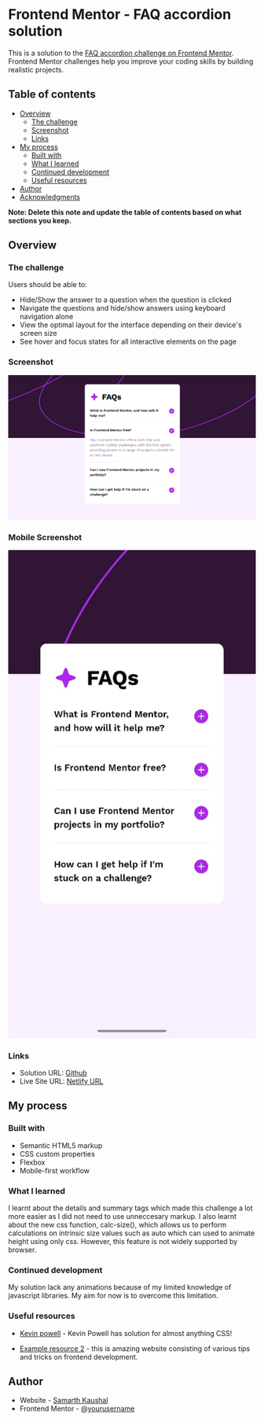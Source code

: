 # Frontend Mentor - FAQ accordion solution

This is a solution to the [FAQ accordion challenge on Frontend Mentor](https://www.frontendmentor.io/challenges/faq-accordion-wyfFdeBwBz). Frontend Mentor challenges help you improve your coding skills by building realistic projects. 

## Table of contents

- [Overview](#overview)
  - [The challenge](#the-challenge)
  - [Screenshot](#screenshot)
  - [Links](#links)
- [My process](#my-process)
  - [Built with](#built-with)
  - [What I learned](#what-i-learned)
  - [Continued development](#continued-development)
  - [Useful resources](#useful-resources)
- [Author](#author)
- [Acknowledgments](#acknowledgments)

**Note: Delete this note and update the table of contents based on what sections you keep.**

## Overview

### The challenge

Users should be able to:

- Hide/Show the answer to a question when the question is clicked
- Navigate the questions and hide/show answers using keyboard navigation alone
- View the optimal layout for the interface depending on their device's screen size
- See hover and focus states for all interactive elements on the page

### Screenshot

![Desktop version](./DesktopScreenshot.png)

### Mobile Screenshot

![Mobile version](./MobileScreenshot.jpeg)


### Links

- Solution URL: [Github](https://github.com/GhettoSpaghetto/FAQ-accordian-fm-challenge)
- Live Site URL: [Netlify URL](https://faq-accordian-fm.netlify.app/)

## My process

### Built with

- Semantic HTML5 markup
- CSS custom properties
- Flexbox
- Mobile-first workflow


### What I learned

I learnt about the details and summary tags which made this challenge a lot more easier as I did not need to use unneccesary markup.
I also learnt about the new css function, calc-size(), which allows us to perform calculations on intrinsic size values such as auto which can used to animate height using only css. However, this feature is not widely supported by browser.

### Continued development

My solution lack any animations because of my limited knowledge of javascript libraries. My aim for now is to overcome this limitation.


### Useful resources

- [Kevin powell](https://www.youtube.com/@KevinPowell) - Kevin Powell has solution for almost anything CSS!

- [Example resource 2](https://css-tricks.com/) - this is amazing website consisting of various tips and tricks on frontend development.


## Author

- Website - [Samarth Kaushal](https://github.com/GhettoSpaghetto)
- Frontend Mentor - [@yourusername](https://www.frontendmentor.io/profile/GhettoSpaghetto)


